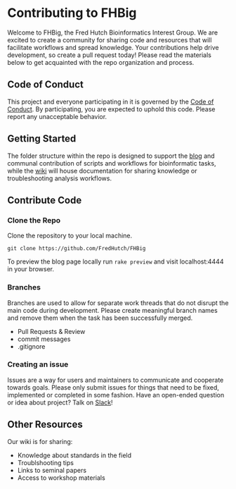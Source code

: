 
# Contributing to FHBig

Welcome to FHBig, the Fred Hutch Bioinformatics Interest Group. We are excited to create a community for sharing code and resources that will facilitate workflows and spread knowledge. Your contributions help drive development, so create a pull request today!  Please read the materials below to get acquainted with the repo organization and process.

## Code of Conduct
This project and everyone participating in it is governed by the [Code of Conduct](../blob/master/Code_of_Conduct.md). By participating, you are expected to uphold this code. Please report any unacceptable behavior.

## Getting Started
The folder structure within the repo is designed to support the [blog](https://fredhutch.github.io/FHBig/) and communal contribution of scripts and workflows for bioinformatic tasks, while the [wiki](https://github.com/FredHutch/FHBig/wiki) will house documentation for sharing knowledge or troubleshooting analysis workflows.  

## Contribute Code

### Clone the Repo
Clone the repository to your local machine.
```
git clone https://github.com/FredHutch/FHBig
```
To preview the blog page locally run `rake preview` and visit localhost:4444 in your browser.

### Branches
Branches are used to allow for separate work threads that do not disrupt the main code during development. Please create meaningful branch names and remove them when the task has been successfully merged.
- Pull Requests & Review
- commit messages
- .gitignore

### Creating an issue
Issues are a way for users and maintainers to communicate and cooperate towards goals. Please only submit issues for things that need to be fixed, implemented or completed in some fashion. Have an open-ended question or idea about project?  Talk on [Slack](https://fhbig.slack.com)!

## Other Resources
Our wiki is for sharing:
- Knowledge about standards in the field
- Troublshooting tips
- Links to seminal papers
- Access to workshop materials

